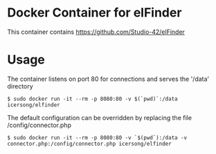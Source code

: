 # Docker Container for elFinder

This container contains https://github.com/Studio-42/elFinder

# Usage

The container listens on port 80 for connections and serves the '/data' directory

    $ sudo docker run -it --rm -p 8080:80 -v $(`pwd)`:/data icersong/elfinder

The default configuration can be overridden by replacing the file /config/connector.php

    $ sudo docker run -it --rm -p 8080:80 -v `$(pwd`):/data -v connector.php:/config/connector.php icersong/elfinder
